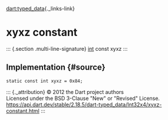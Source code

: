 [dart:typed\_data](../../dart-typed_data/dart-typed_data-library){._links-link}

xyxz constant
=============

::: {.section .multi-line-signature}
[int](../../dart-core/int-class) const xyxz
:::

Implementation {#source}
--------------

``` {.language-dart data-language="dart"}
static const int xyxz = 0x84;
```

::: {._attribution}
© 2012 the Dart project authors\
Licensed under the BSD 3-Clause \"New\" or \"Revised\" License.\
<https://api.dart.dev/stable/2.18.5/dart-typed_data/Int32x4/xyxz-constant.html>
:::
